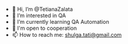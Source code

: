 - 👋 Hi, I’m @TetianaZalata
- 👀 I’m interested in QA
- 🌱 I’m currently learning QA Automation
- 💞️ I'm open to cooperation 
- 📫 How to reach me: shulga.tati@gmail.com

<!---
TetianaZalata/TetianaZalata is a ✨ special ✨ repository because its `README.md` (this file) appears on your GitHub profile.
You can click the Preview link to take a look at your changes.
--->
